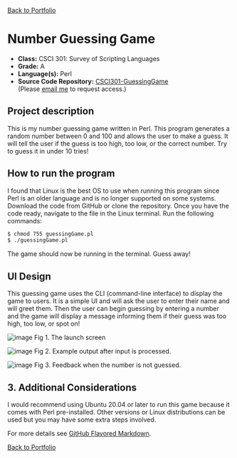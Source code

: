 [Back to Portfolio](./)

Number Guessing Game
===============

-   **Class:** CSCI 301: Survey of Scripting Languages
-   **Grade:** A
-   **Language(s):** Perl 
-   **Source Code Repository:** [CSCI301-GuessingGame](https://github.com/logon02/CSCI301-GuessingGame/tree/main)  
    (Please [email me](mailto:lcferguson@csustudent.net?subject=GitHub%20Access) to request access.)

## Project description

This is my number guessing game written in Perl. This program generates a random number between 0 and 100 and allows the user to make a guess. It will tell the user if the guess is too high, too low, or the correct number. Try to guess it in under 10 tries!

## How to run the program

I found that Linux is the best OS to use when running this program since Perl is an older language and is no longer supported on some systems. Download the code from GitHub or clone the repository. Once you have the code ready, navigate to the file in the Linux terminal. Run the following commands:

```bash
$ chmod 755 guessingGame.pl
$ ./guessingGame.pl
```

The game should now be running in the terminal. Guess away!

## UI Design

This guessing game uses the CLI (command-line interface) to display the game to users. It is a simple UI and will ask the user to enter their name and will greet them. Then the user can begin guessing by entering a number and the game will display a message informing them if their guess was too high, too low, or spot on!

![image](https://github.com/logon02/logon02.github.io/assets/85260424/d68a261e-f84d-44aa-866b-3b9e5457ed00)
Fig 1. The launch screen

![image](https://github.com/logon02/logon02.github.io/assets/85260424/3dc375f2-32e8-4f49-abc3-96277618f72e)
Fig 2. Example output after input is processed.

![image](https://github.com/logon02/logon02.github.io/assets/85260424/1808d2f1-34eb-49f1-a551-5c3f0b2722a8)
Fig 3. Feedback when the number is not guessed.

## 3. Additional Considerations

I would recommend using Ubuntu 20.04 or later to run this game because it comes with Perl pre-installed. Other versions or Linux distributions can be used but you may have some extra steps involved.

For more details see [GitHub Flavored Markdown](https://guides.github.com/features/mastering-markdown/).

[Back to Portfolio](./)

